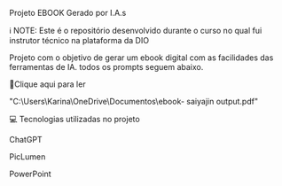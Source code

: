  Projeto EBOOK Gerado por I.A.s

 ℹ️ NOTE: Este é o repositório desenvolvido durante o curso no qual fui instrutor técnico na plataforma da DIO

 Projeto com o objetivo de gerar um ebook digital com as facilidades das ferramentas de IA. todos os prompts seguem abaixo.

 📕Clique aqui para ler

"C:\Users\Karina\OneDrive\Documentos\ebook- saiyajin output.pdf"
 
 💻 Tecnologias utilizadas no projeto

 ChatGPT

 PicLumen

 PowerPoint

